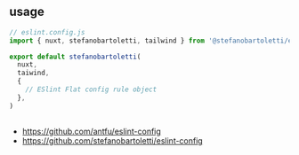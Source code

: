 

## usage


```js
// eslint.config.js
import { nuxt, stefanobartoletti, tailwind } from '@stefanobartoletti/eslint-config'

export default stefanobartoletti(
  nuxt,
  taiwind,
  {
    // ESlint Flat config rule object
  },
)
```


##

- https://github.com/antfu/eslint-config
- https://github.com/stefanobartoletti/eslint-config
